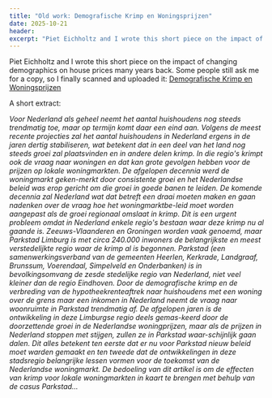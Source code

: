 ```yaml
---
title: "Old work: Demografische Krimp en Woningsprijzen"
date: 2025-10-21
header:
excerpt: "Piet Eichholtz and I wrote this short piece on the impact of changing demographics on house prices many years back. Some people still ask me for a copy, so I finally scanned and uploaded it."
---
```


Piet Eichholtz and I wrote this short piece on the impact of changing demographics on house prices many years back. Some people still ask me for a copy, so I finally scanned and uploaded it: [Demografische Krimp en Woningsprijzen](/assets/papers/eichholtz-lindenthal-demografische-krimp.pdf)

A short extract:

*Voor Nederland als geheel neemt het aantal huishoudens nog steeds trendmatig toe, maar op termijn komt daar een eind aan. Volgens de meest recente projecties zal het aantal huishoudens in Nederland ergens in de jaren dertig stabiliseren, wat betekent dat in een deel van het land nog steeds groei zal plaatsvinden en in andere delen krimp. In die regio's krimpt ook de vraag naar woningen en dat kan grote gevolgen hebben voor de prijzen op lokale woningmarkten. De afgelopen decennia werd de woningmarkt geken-merkt door consistente groei en het Nederlandse beleid was erop gericht om die groei in goede banen te leiden. De komende decennia zal Nederland wat dat betreft een draai moeten maken en gaan nadenken over de vraag hoe het woningmarktbe-leid moet worden aangepast als de groei regionaal omslaat in krimp. Dit is een urgent probleem omdat in Nederland enkele regio's bestaan waar deze krimp nu al gaande is. Zeeuws-Vlaanderen en Groningen worden vaak genoemd, maar Parkstad Limburg is met circa 240.000 inwoners de belangrijkste en meest verstedelijkte regio waar de krimp al is begonnen. Parkstad (een samenwerkingsverband van de gemeenten Heerlen, Kerkrade, Landgraaf, Brunssum, Voerendaal, Simpelveld en Onderbanken) is in bevolkingsomvang de zesde stedelijke regio van Nederland, niet veel kleiner dan de regio Eindhoven. Door de demografische krimp en de verbreding van de hypotheekrenteaftrek naar huishoudens met een woning over de grens maar een inkomen in Nederland neemt de vraag naar woonruimte in Parkstad trendmatig af. De afgelopen jaren is de ontwikkeling in deze Limburgse regio deels gemas-keerd door de doorzettende groei in de Nederlandse woningprijzen, maar als de prijzen in Nederland stoppen met stijgen, zullen ze in Parkstad waar-schijnlijk gaan dalen. Dit alles betekent ten eerste dat er nu voor Parkstad nieuw beleid moet warden gemaakt en ten tweede dat de ontwikkelingen in deze stadsregio belangrijke lessen vormen voor de toekomst van de Nederlandse woningmarkt. De bedoeling van dit artikel is om de effecten van krimp voor lokale woningmarkten in kaart te brengen met behulp van de casus Parkstad...*

